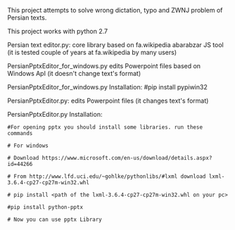 This project attempts to solve wrong dictation, typo and ZWNJ problem of Persian texts.

This project works with python 2.7


Persian text editor.py: core library based on fa.wikipedia abarabzar JS tool (it is tested couple of years at fa.wikipedia by many users)

PersianPptxEditor_for_windows.py edits Powerpoint files based on Windows ApI (it doesn't change text's format)

PersianPptxEditor_for_windows.py Installation:
    #pip install pypiwin32

PersianPptxEditor.py: edits Powerpoint files (it changes text's format)

PersianPptxEditor.py Installation:

    #For opening pptx you should install some libraries. run these commands 
    
    # For windows
    
    # Download https://www.microsoft.com/en-us/download/details.aspx?id=44266
    
    # From http://www.lfd.uci.edu/~gohlke/pythonlibs/#lxml download lxml-3.6.4-cp27-cp27m-win32.whl
    
    # pip install <path of the lxml-3.6.4-cp27-cp27m-win32.whl on your pc>
    
    #pip install python-pptx
    
    # Now you can use pptx Library
